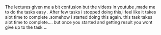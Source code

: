 The lectures given me a bit confusion but the videos in youtube ,made me to do the tasks easy .
After few tasks i stopped doing this,i feel like it takes alot time to complete .somehow i started doing this again.
this task takes alot time to complete....
but once you started and getting result you wont give up to the task ...
